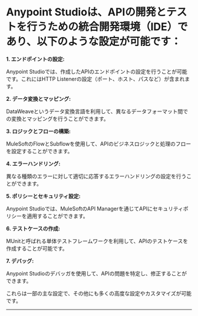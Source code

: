 # Anypoint Studioは、APIの開発とテストを行うための統合開発環境（IDE）であり、以下のような設定が可能です：

**1. エンドポイントの設定:**

Anypoint Studioでは、作成したAPIのエンドポイントの設定を行うことが可能です。これにはHTTP Listenerの設定（ポート、ホスト、パスなど）が含まれます。

**2. データ変換とマッピング:**

DataWeaveというデータ変換言語を利用して、異なるデータフォーマット間での変換とマッピングを行うことができます。

**3. ロジックとフローの構築:**

MuleSoftのFlowとSubflowを使用して、APIのビジネスロジックと処理のフローを設定することができます。

**4. エラーハンドリング:**

異なる種類のエラーに対して適切に応答するエラーハンドリングの設定を行うことができます。

**5. ポリシーとセキュリティ設定:**

Anypoint Studioでは、MuleSoftのAPI Managerを通じてAPIにセキュリティポリシーを適用することができます。

**6. テストケースの作成:**

MUnitと呼ばれる単体テストフレームワークを利用して、APIのテストケースを作成することが可能です。

**7. デバッグ:**

Anypoint Studioのデバッガを使用して、APIの問題を特定し、修正することができます。

これらは一部の主な設定で、その他にも多くの高度な設定やカスタマイズが可能です。

---
